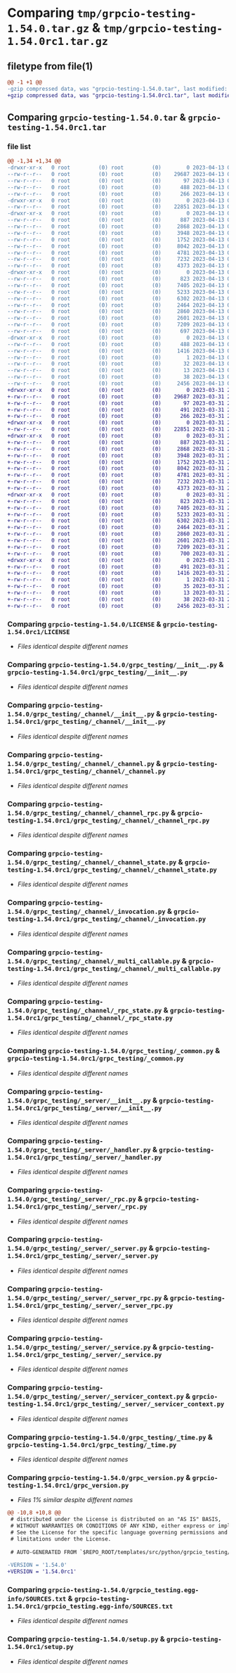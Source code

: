 # Comparing `tmp/grpcio-testing-1.54.0.tar.gz` & `tmp/grpcio-testing-1.54.0rc1.tar.gz`

## filetype from file(1)

```diff
@@ -1 +1 @@
-gzip compressed data, was "grpcio-testing-1.54.0.tar", last modified: Thu Apr 13 00:49:20 2023, max compression
+gzip compressed data, was "grpcio-testing-1.54.0rc1.tar", last modified: Fri Mar 31 21:34:13 2023, max compression
```

## Comparing `grpcio-testing-1.54.0.tar` & `grpcio-testing-1.54.0rc1.tar`

### file list

```diff
@@ -1,34 +1,34 @@
-drwxr-xr-x   0 root         (0) root         (0)        0 2023-04-13 00:49:20.979442 grpcio-testing-1.54.0/
--rw-r--r--   0 root         (0) root         (0)    29687 2023-04-13 00:49:20.000000 grpcio-testing-1.54.0/LICENSE
--rw-r--r--   0 root         (0) root         (0)       97 2023-04-13 00:42:03.000000 grpcio-testing-1.54.0/MANIFEST.in
--rw-r--r--   0 root         (0) root         (0)      488 2023-04-13 00:49:20.979442 grpcio-testing-1.54.0/PKG-INFO
--rw-r--r--   0 root         (0) root         (0)      266 2023-04-13 00:42:03.000000 grpcio-testing-1.54.0/README.rst
-drwxr-xr-x   0 root         (0) root         (0)        0 2023-04-13 00:49:20.975441 grpcio-testing-1.54.0/grpc_testing/
--rw-r--r--   0 root         (0) root         (0)    22851 2023-04-13 00:42:03.000000 grpcio-testing-1.54.0/grpc_testing/__init__.py
-drwxr-xr-x   0 root         (0) root         (0)        0 2023-04-13 00:49:20.979442 grpcio-testing-1.54.0/grpc_testing/_channel/
--rw-r--r--   0 root         (0) root         (0)      887 2023-04-13 00:42:03.000000 grpcio-testing-1.54.0/grpc_testing/_channel/__init__.py
--rw-r--r--   0 root         (0) root         (0)     2868 2023-04-13 00:42:03.000000 grpcio-testing-1.54.0/grpc_testing/_channel/_channel.py
--rw-r--r--   0 root         (0) root         (0)     3948 2023-04-13 00:42:03.000000 grpcio-testing-1.54.0/grpc_testing/_channel/_channel_rpc.py
--rw-r--r--   0 root         (0) root         (0)     1752 2023-04-13 00:42:03.000000 grpcio-testing-1.54.0/grpc_testing/_channel/_channel_state.py
--rw-r--r--   0 root         (0) root         (0)     8042 2023-04-13 00:42:03.000000 grpcio-testing-1.54.0/grpc_testing/_channel/_invocation.py
--rw-r--r--   0 root         (0) root         (0)     4781 2023-04-13 00:42:03.000000 grpcio-testing-1.54.0/grpc_testing/_channel/_multi_callable.py
--rw-r--r--   0 root         (0) root         (0)     7232 2023-04-13 00:42:03.000000 grpcio-testing-1.54.0/grpc_testing/_channel/_rpc_state.py
--rw-r--r--   0 root         (0) root         (0)     4373 2023-04-13 00:42:03.000000 grpcio-testing-1.54.0/grpc_testing/_common.py
-drwxr-xr-x   0 root         (0) root         (0)        0 2023-04-13 00:49:20.979442 grpcio-testing-1.54.0/grpc_testing/_server/
--rw-r--r--   0 root         (0) root         (0)      823 2023-04-13 00:42:03.000000 grpcio-testing-1.54.0/grpc_testing/_server/__init__.py
--rw-r--r--   0 root         (0) root         (0)     7405 2023-04-13 00:42:03.000000 grpcio-testing-1.54.0/grpc_testing/_server/_handler.py
--rw-r--r--   0 root         (0) root         (0)     5233 2023-04-13 00:42:03.000000 grpcio-testing-1.54.0/grpc_testing/_server/_rpc.py
--rw-r--r--   0 root         (0) root         (0)     6302 2023-04-13 00:42:03.000000 grpcio-testing-1.54.0/grpc_testing/_server/_server.py
--rw-r--r--   0 root         (0) root         (0)     2464 2023-04-13 00:42:03.000000 grpcio-testing-1.54.0/grpc_testing/_server/_server_rpc.py
--rw-r--r--   0 root         (0) root         (0)     2860 2023-04-13 00:42:03.000000 grpcio-testing-1.54.0/grpc_testing/_server/_service.py
--rw-r--r--   0 root         (0) root         (0)     2601 2023-04-13 00:42:03.000000 grpcio-testing-1.54.0/grpc_testing/_server/_servicer_context.py
--rw-r--r--   0 root         (0) root         (0)     7209 2023-04-13 00:42:03.000000 grpcio-testing-1.54.0/grpc_testing/_time.py
--rw-r--r--   0 root         (0) root         (0)      697 2023-04-13 00:42:03.000000 grpcio-testing-1.54.0/grpc_version.py
-drwxr-xr-x   0 root         (0) root         (0)        0 2023-04-13 00:49:20.979442 grpcio-testing-1.54.0/grpcio_testing.egg-info/
--rw-r--r--   0 root         (0) root         (0)      488 2023-04-13 00:49:20.000000 grpcio-testing-1.54.0/grpcio_testing.egg-info/PKG-INFO
--rw-r--r--   0 root         (0) root         (0)     1416 2023-04-13 00:49:20.000000 grpcio-testing-1.54.0/grpcio_testing.egg-info/SOURCES.txt
--rw-r--r--   0 root         (0) root         (0)        1 2023-04-13 00:49:20.000000 grpcio-testing-1.54.0/grpcio_testing.egg-info/dependency_links.txt
--rw-r--r--   0 root         (0) root         (0)       32 2023-04-13 00:49:20.000000 grpcio-testing-1.54.0/grpcio_testing.egg-info/requires.txt
--rw-r--r--   0 root         (0) root         (0)       13 2023-04-13 00:49:20.000000 grpcio-testing-1.54.0/grpcio_testing.egg-info/top_level.txt
--rw-r--r--   0 root         (0) root         (0)       38 2023-04-13 00:49:20.979442 grpcio-testing-1.54.0/setup.cfg
--rw-r--r--   0 root         (0) root         (0)     2456 2023-04-13 00:42:03.000000 grpcio-testing-1.54.0/setup.py
+drwxr-xr-x   0 root         (0) root         (0)        0 2023-03-31 21:34:13.775239 grpcio-testing-1.54.0rc1/
+-rw-r--r--   0 root         (0) root         (0)    29687 2023-03-31 21:34:13.000000 grpcio-testing-1.54.0rc1/LICENSE
+-rw-r--r--   0 root         (0) root         (0)       97 2023-03-31 21:09:23.000000 grpcio-testing-1.54.0rc1/MANIFEST.in
+-rw-r--r--   0 root         (0) root         (0)      491 2023-03-31 21:34:13.775239 grpcio-testing-1.54.0rc1/PKG-INFO
+-rw-r--r--   0 root         (0) root         (0)      266 2023-03-31 21:09:23.000000 grpcio-testing-1.54.0rc1/README.rst
+drwxr-xr-x   0 root         (0) root         (0)        0 2023-03-31 21:34:13.751236 grpcio-testing-1.54.0rc1/grpc_testing/
+-rw-r--r--   0 root         (0) root         (0)    22851 2023-03-31 21:09:23.000000 grpcio-testing-1.54.0rc1/grpc_testing/__init__.py
+drwxr-xr-x   0 root         (0) root         (0)        0 2023-03-31 21:34:13.759237 grpcio-testing-1.54.0rc1/grpc_testing/_channel/
+-rw-r--r--   0 root         (0) root         (0)      887 2023-03-31 21:09:23.000000 grpcio-testing-1.54.0rc1/grpc_testing/_channel/__init__.py
+-rw-r--r--   0 root         (0) root         (0)     2868 2023-03-31 21:09:23.000000 grpcio-testing-1.54.0rc1/grpc_testing/_channel/_channel.py
+-rw-r--r--   0 root         (0) root         (0)     3948 2023-03-31 21:09:23.000000 grpcio-testing-1.54.0rc1/grpc_testing/_channel/_channel_rpc.py
+-rw-r--r--   0 root         (0) root         (0)     1752 2023-03-31 21:09:23.000000 grpcio-testing-1.54.0rc1/grpc_testing/_channel/_channel_state.py
+-rw-r--r--   0 root         (0) root         (0)     8042 2023-03-31 21:09:23.000000 grpcio-testing-1.54.0rc1/grpc_testing/_channel/_invocation.py
+-rw-r--r--   0 root         (0) root         (0)     4781 2023-03-31 21:09:23.000000 grpcio-testing-1.54.0rc1/grpc_testing/_channel/_multi_callable.py
+-rw-r--r--   0 root         (0) root         (0)     7232 2023-03-31 21:09:23.000000 grpcio-testing-1.54.0rc1/grpc_testing/_channel/_rpc_state.py
+-rw-r--r--   0 root         (0) root         (0)     4373 2023-03-31 21:09:23.000000 grpcio-testing-1.54.0rc1/grpc_testing/_common.py
+drwxr-xr-x   0 root         (0) root         (0)        0 2023-03-31 21:34:13.771238 grpcio-testing-1.54.0rc1/grpc_testing/_server/
+-rw-r--r--   0 root         (0) root         (0)      823 2023-03-31 21:09:23.000000 grpcio-testing-1.54.0rc1/grpc_testing/_server/__init__.py
+-rw-r--r--   0 root         (0) root         (0)     7405 2023-03-31 21:09:23.000000 grpcio-testing-1.54.0rc1/grpc_testing/_server/_handler.py
+-rw-r--r--   0 root         (0) root         (0)     5233 2023-03-31 21:09:23.000000 grpcio-testing-1.54.0rc1/grpc_testing/_server/_rpc.py
+-rw-r--r--   0 root         (0) root         (0)     6302 2023-03-31 21:09:23.000000 grpcio-testing-1.54.0rc1/grpc_testing/_server/_server.py
+-rw-r--r--   0 root         (0) root         (0)     2464 2023-03-31 21:09:23.000000 grpcio-testing-1.54.0rc1/grpc_testing/_server/_server_rpc.py
+-rw-r--r--   0 root         (0) root         (0)     2860 2023-03-31 21:09:23.000000 grpcio-testing-1.54.0rc1/grpc_testing/_server/_service.py
+-rw-r--r--   0 root         (0) root         (0)     2601 2023-03-31 21:09:23.000000 grpcio-testing-1.54.0rc1/grpc_testing/_server/_servicer_context.py
+-rw-r--r--   0 root         (0) root         (0)     7209 2023-03-31 21:09:23.000000 grpcio-testing-1.54.0rc1/grpc_testing/_time.py
+-rw-r--r--   0 root         (0) root         (0)      700 2023-03-31 21:09:23.000000 grpcio-testing-1.54.0rc1/grpc_version.py
+drwxr-xr-x   0 root         (0) root         (0)        0 2023-03-31 21:34:13.775239 grpcio-testing-1.54.0rc1/grpcio_testing.egg-info/
+-rw-r--r--   0 root         (0) root         (0)      491 2023-03-31 21:34:13.000000 grpcio-testing-1.54.0rc1/grpcio_testing.egg-info/PKG-INFO
+-rw-r--r--   0 root         (0) root         (0)     1416 2023-03-31 21:34:13.000000 grpcio-testing-1.54.0rc1/grpcio_testing.egg-info/SOURCES.txt
+-rw-r--r--   0 root         (0) root         (0)        1 2023-03-31 21:34:13.000000 grpcio-testing-1.54.0rc1/grpcio_testing.egg-info/dependency_links.txt
+-rw-r--r--   0 root         (0) root         (0)       35 2023-03-31 21:34:13.000000 grpcio-testing-1.54.0rc1/grpcio_testing.egg-info/requires.txt
+-rw-r--r--   0 root         (0) root         (0)       13 2023-03-31 21:34:13.000000 grpcio-testing-1.54.0rc1/grpcio_testing.egg-info/top_level.txt
+-rw-r--r--   0 root         (0) root         (0)       38 2023-03-31 21:34:13.775239 grpcio-testing-1.54.0rc1/setup.cfg
+-rw-r--r--   0 root         (0) root         (0)     2456 2023-03-31 21:09:23.000000 grpcio-testing-1.54.0rc1/setup.py
```

### Comparing `grpcio-testing-1.54.0/LICENSE` & `grpcio-testing-1.54.0rc1/LICENSE`

 * *Files identical despite different names*

### Comparing `grpcio-testing-1.54.0/grpc_testing/__init__.py` & `grpcio-testing-1.54.0rc1/grpc_testing/__init__.py`

 * *Files identical despite different names*

### Comparing `grpcio-testing-1.54.0/grpc_testing/_channel/__init__.py` & `grpcio-testing-1.54.0rc1/grpc_testing/_channel/__init__.py`

 * *Files identical despite different names*

### Comparing `grpcio-testing-1.54.0/grpc_testing/_channel/_channel.py` & `grpcio-testing-1.54.0rc1/grpc_testing/_channel/_channel.py`

 * *Files identical despite different names*

### Comparing `grpcio-testing-1.54.0/grpc_testing/_channel/_channel_rpc.py` & `grpcio-testing-1.54.0rc1/grpc_testing/_channel/_channel_rpc.py`

 * *Files identical despite different names*

### Comparing `grpcio-testing-1.54.0/grpc_testing/_channel/_channel_state.py` & `grpcio-testing-1.54.0rc1/grpc_testing/_channel/_channel_state.py`

 * *Files identical despite different names*

### Comparing `grpcio-testing-1.54.0/grpc_testing/_channel/_invocation.py` & `grpcio-testing-1.54.0rc1/grpc_testing/_channel/_invocation.py`

 * *Files identical despite different names*

### Comparing `grpcio-testing-1.54.0/grpc_testing/_channel/_multi_callable.py` & `grpcio-testing-1.54.0rc1/grpc_testing/_channel/_multi_callable.py`

 * *Files identical despite different names*

### Comparing `grpcio-testing-1.54.0/grpc_testing/_channel/_rpc_state.py` & `grpcio-testing-1.54.0rc1/grpc_testing/_channel/_rpc_state.py`

 * *Files identical despite different names*

### Comparing `grpcio-testing-1.54.0/grpc_testing/_common.py` & `grpcio-testing-1.54.0rc1/grpc_testing/_common.py`

 * *Files identical despite different names*

### Comparing `grpcio-testing-1.54.0/grpc_testing/_server/__init__.py` & `grpcio-testing-1.54.0rc1/grpc_testing/_server/__init__.py`

 * *Files identical despite different names*

### Comparing `grpcio-testing-1.54.0/grpc_testing/_server/_handler.py` & `grpcio-testing-1.54.0rc1/grpc_testing/_server/_handler.py`

 * *Files identical despite different names*

### Comparing `grpcio-testing-1.54.0/grpc_testing/_server/_rpc.py` & `grpcio-testing-1.54.0rc1/grpc_testing/_server/_rpc.py`

 * *Files identical despite different names*

### Comparing `grpcio-testing-1.54.0/grpc_testing/_server/_server.py` & `grpcio-testing-1.54.0rc1/grpc_testing/_server/_server.py`

 * *Files identical despite different names*

### Comparing `grpcio-testing-1.54.0/grpc_testing/_server/_server_rpc.py` & `grpcio-testing-1.54.0rc1/grpc_testing/_server/_server_rpc.py`

 * *Files identical despite different names*

### Comparing `grpcio-testing-1.54.0/grpc_testing/_server/_service.py` & `grpcio-testing-1.54.0rc1/grpc_testing/_server/_service.py`

 * *Files identical despite different names*

### Comparing `grpcio-testing-1.54.0/grpc_testing/_server/_servicer_context.py` & `grpcio-testing-1.54.0rc1/grpc_testing/_server/_servicer_context.py`

 * *Files identical despite different names*

### Comparing `grpcio-testing-1.54.0/grpc_testing/_time.py` & `grpcio-testing-1.54.0rc1/grpc_testing/_time.py`

 * *Files identical despite different names*

### Comparing `grpcio-testing-1.54.0/grpc_version.py` & `grpcio-testing-1.54.0rc1/grpc_version.py`

 * *Files 1% similar despite different names*

```diff
@@ -10,8 +10,8 @@
 # distributed under the License is distributed on an "AS IS" BASIS,
 # WITHOUT WARRANTIES OR CONDITIONS OF ANY KIND, either express or implied.
 # See the License for the specific language governing permissions and
 # limitations under the License.
 
 # AUTO-GENERATED FROM `$REPO_ROOT/templates/src/python/grpcio_testing/grpc_version.py.template`!!!
 
-VERSION = '1.54.0'
+VERSION = '1.54.0rc1'
```

### Comparing `grpcio-testing-1.54.0/grpcio_testing.egg-info/SOURCES.txt` & `grpcio-testing-1.54.0rc1/grpcio_testing.egg-info/SOURCES.txt`

 * *Files identical despite different names*

### Comparing `grpcio-testing-1.54.0/setup.py` & `grpcio-testing-1.54.0rc1/setup.py`

 * *Files identical despite different names*

